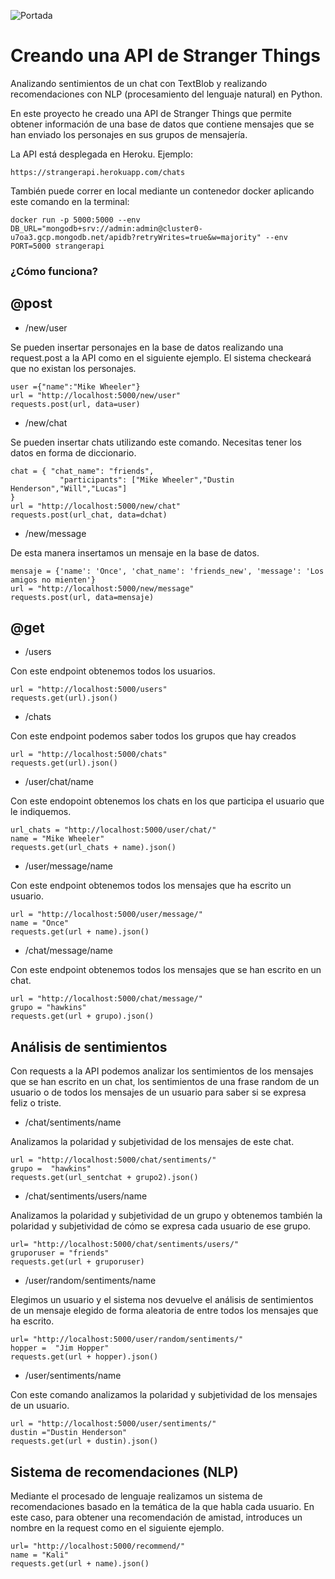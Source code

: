 ![Portada](https://github.com/agalvezcorell/Project.4-Creating_an_Stranger_Things_API/blob/master/input/portada.jpg)

# Creando una API de Stranger Things
Analizando sentimientos de un chat con TextBlob y realizando recomendaciones con NLP (procesamiento del lenguaje natural) en Python.

En este proyecto he creado una API de Stranger Things que permite obtener información de una base de datos que contiene mensajes que se han enviado los personajes en sus grupos de mensajería.

La API está desplegada en Heroku. Ejemplo:
```
https://strangerapi.herokuapp.com/chats
```

También puede correr en local mediante un contenedor docker aplicando este comando en la terminal:
```
docker run -p 5000:5000 --env DB_URL="mongodb+srv://admin:admin@cluster0-u7oa3.gcp.mongodb.net/apidb?retryWrites=true&w=majority" --env PORT=5000 strangerapi
```
### ¿Cómo funciona?

## @post

- /new/user

Se pueden insertar personajes en la base de datos realizando una request.post a la API como en el siguiente ejemplo. El sistema checkeará que no existan los personajes.

```
user ={"name":"Mike Wheeler"}
url = "http://localhost:5000/new/user"
requests.post(url, data=user)
```
- /new/chat

Se pueden insertar chats utilizando este comando. Necesitas tener los datos en forma de diccionario.
```
chat = { "chat_name": "friends",
           "participants": ["Mike Wheeler","Dustin Henderson","Will","Lucas"]
}
url = "http://localhost:5000/new/chat"
requests.post(url_chat, data=dchat)
```
- /new/message

De esta manera insertamos un mensaje en la base de datos. 
```
mensaje = {'name': 'Once', 'chat_name': 'friends_new', 'message': 'Los amigos no mienten'}
url = "http://localhost:5000/new/message"
requests.post(url, data=mensaje)
```
## @get

- /users

Con este endpoint obtenemos todos los usuarios.
```
url = "http://localhost:5000/users"
requests.get(url).json()
```
- /chats

Con este endpoint podemos saber todos los grupos que hay creados
```
url = "http://localhost:5000/chats"
requests.get(url).json()
```
- /user/chat/name

Con este endopoint obtenemos los chats en los que participa el usuario que le indiquemos.
```
url_chats = "http://localhost:5000/user/chat/"
name = "Mike Wheeler"
requests.get(url_chats + name).json()
```
- /user/message/name

Con este endpoint obtenemos todos los mensajes que ha escrito un usuario.
```
url = "http://localhost:5000/user/message/"
name = "Once"
requests.get(url + name).json()
```
- /chat/message/name

Con este endpoint obtenemos todos los mensajes que se han escrito en un chat.
```
url = "http://localhost:5000/chat/message/"
grupo = "hawkins"
requests.get(url + grupo).json()
```

## Análisis de sentimientos
Con requests a la API podemos analizar los sentimientos de los mensajes que se han escrito en un chat, los sentimientos de una frase random de un usuario o de todos los mensajes de un usuario para saber si se expresa feliz o triste.

- /chat/sentiments/name

Analizamos la polaridad y subjetividad de los mensajes de este chat.
```
url = "http://localhost:5000/chat/sentiments/"
grupo =  "hawkins"
requests.get(url_sentchat + grupo2).json()
```
- /chat/sentiments/users/name

Analizamos la polaridad y subjetividad de un grupo y obtenemos también la polaridad y subjetividad de cómo se expresa cada usuario de ese grupo.
```
url= "http://localhost:5000/chat/sentiments/users/"
gruporuser = "friends"
requests.get(url + gruporuser)
```

- /user/random/sentiments/name

Elegimos un usuario y el sistema nos devuelve el análisis de sentimientos de un mensaje elegido de forma aleatoria de entre todos los mensajes que ha escrito.
```
url= "http://localhost:5000/user/random/sentiments/"
hopper =  "Jim Hopper"
requests.get(url + hopper).json()
```
- /user/sentiments/name

Con este comando analizamos la polaridad y subjetividad de los mensajes de un usuario.
```
url = "http://localhost:5000/user/sentiments/"
dustin ="Dustin Henderson"
requests.get(url + dustin).json()
```

## Sistema de recomendaciones (NLP)
Mediante el procesado de lenguaje realizamos un sistema de recomendaciones basado en la temática de la que habla cada usuario.
En este caso, para obtener una recomendación de amistad, introduces un nombre en la request como en el siguiente ejemplo.
```
url= "http://localhost:5000/recommend/"
name = "Kali"
requests.get(url + name).json()
```
